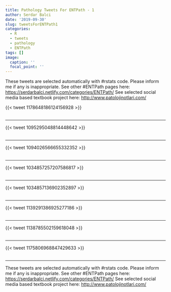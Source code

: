 ```yaml
---
title: Pathology Tweets For ENTPath - 1
author: Serdar Balci
date: '2019-09-30'
slug: tweetsForENTPath1
categories:
  - R
  - tweets
  - pathology
  - ENTPath
tags: []
image:
  caption: ''
  focal_point: ''
---
```



These tweets are selected automatically with #rstats code. Please inform me if any is inappropriate.
See other #ENTPath pages here: https://serdarbalci.netlify.com/categories/ENTPath/ 
See selected social media based textbook project here: http://www.patolojinotlari.com/

{{< tweet 1178648186124156928 >}}
<br>
<br>
<hr>
{{< tweet 1095295048814448642 >}}
<br>
<br>
<hr>
{{< tweet 1094026566655332352 >}}
<br>
<br>
<hr>
{{< tweet 1034857257207586817 >}}
<br>
<br>
<hr>
{{< tweet 1034857136902352897 >}}
<br>
<br>
<hr>
{{< tweet 1139291386925277186 >}}
<br>
<br>
<hr>
{{< tweet 1138785502159618048 >}}
<br>
<br>
<hr>
{{< tweet 1175806968847429633 >}}
<br>
<br>
<hr>


These tweets are selected automatically with #rstats code. Please inform me if any is inappropriate.
See other #ENTPath pages here: https://serdarbalci.netlify.com/categories/ENTPath/ 
See selected social media based textbook project here: http://www.patolojinotlari.com/
